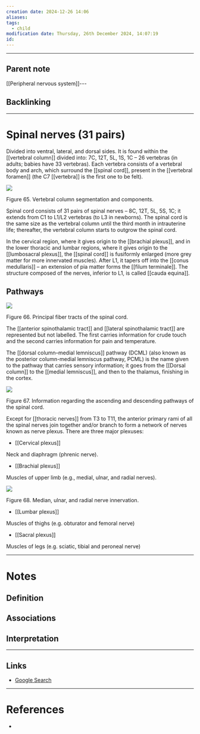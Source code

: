 ```yaml
---
creation date: 2024-12-26 14:06
aliases: 
tags:
  - child
modification date: Thursday, 26th December 2024, 14:07:19
id:
---
```

---

## Parent note
[[Peripheral nervous system]]---
## Backlinking


---
# Spinal nerves (31 pairs)

Divided into ventral, lateral, and dorsal sides. It is found within the [[vertebral column]] divided into: 7C, 12T, 5L, 1S, 1C – 26 vertebras (in adults; babies have 33 vertebras). Each vertebra consists of a vertebral body and arch, which surround the [[spinal cord]], present in the [[vertebral foramen]] (the C7 [[vertebra]] is the first one to be felt).

![](<2 - Source Material/Masters/attachments/Attachment 47.png>)

Figure 65. Vertebral column segmentation and components.

Spinal cord consists of 31 pairs of spinal nerves – 8C, 12T, 5L, 5S, 1C; it extends from C1 to L1/L2 vertebras (to L3 in newborns). The spinal cord is the same size as the vertebral column until the third month in intrauterine life; thereafter, the vertebral column starts to outgrow the spinal cord.

In the cervical region, where it gives origin to the [[brachial plexus]], and in the lower thoracic and lumbar regions, where it gives origin to the [[lumbosacral plexus]], the [[spinal cord]] is fusiformly enlarged (more grey matter for more innervated muscles). After L1, it tapers off into the [[conus medullaris]] – an extension of pia matter forms the [[filum terminale]]. The structure composed of the nerves, inferior to L1, is called [[cauda equina]].

## Pathways

![](<2 - Source Material/Masters/attachments/Attachment 48.png>)

Figure 66. Principal fiber tracts of the spinal cord.

The [[anterior spinothalamic tract]] and [[lateral spinothalamic tract]] are represented but not labelled. The first carries information for crude touch and the second carries information for pain and temperature.

The [[dorsal column–medial lemniscus]] pathway (DCML) (also known as the posterior column-medial lemniscus pathway, PCML) is the name given to the pathway that carries sensory information; it goes from the [[Dorsal column]] to the [[medial lemniscus]], and then to the thalamus, finishing in the cortex.

![](<2 - Source Material/Masters/attachments/Attachment 49.png>)

Figure 67. Information regarding the ascending and descending pathways of the spinal cord.

Except for [[thoracic nerves]] from T3 to T11, the anterior primary rami of all the spinal nerves join together and/or branch to form a network of nerves known as nerve plexus. There are three major plexuses:

- [[Cervical plexus]]

Neck and diaphragm (phrenic nerve).

- [[Brachial plexus]]

Muscles of upper limb (e.g., medial, ulnar, and radial nerves).

![](<2 - Source Material/Masters/attachments/Attachment 50.png>)

Figure 68. Median, ulnar, and radial nerve innervation.

- [[Lumbar plexus]]

Muscles of thighs (e.g. obturator and femoral nerve)

- [[Sacral plexus]]

Muscles of legs (e.g. sciatic, tibial and peroneal nerve)


---
# Notes

## Definition

## Associations

## Interpretation

---
## Links
- [Google Search](https://www.google.com/search?q=Spinal+nerves)

---
# References
+ 
